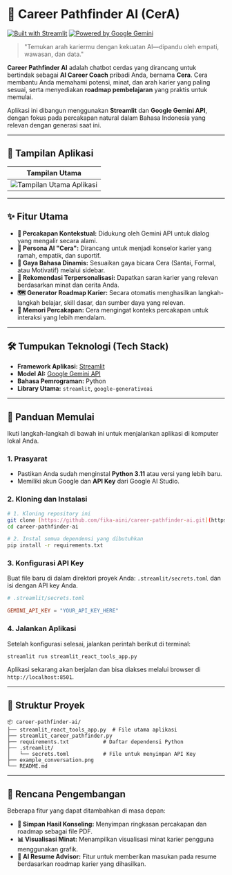  # 💼 Career Pathfinder AI (CerA)

[![Built with Streamlit](https://img.shields.io/badge/Built_with-Streamlit-FF4B4B.svg?style=for-the-badge&logo=streamlit)](https://streamlit.io)
[![Powered by Google Gemini](https://img.shields.io/badge/Powered_by-Google_Gemini-4285F4.svg?style=for-the-badge&logo=google&logoColor=white)](https://aistudio.google.com/)

> "Temukan arah kariermu dengan kekuatan AI—dipandu oleh empati, wawasan, dan data."

**Career Pathfinder AI** adalah chatbot cerdas yang dirancang untuk bertindak sebagai **AI Career Coach** pribadi Anda, bernama **Cera**. Cera membantu Anda memahami potensi, minat, dan arah karier yang paling sesuai, serta menyediakan **roadmap pembelajaran** yang praktis untuk memulai.

Aplikasi ini dibangun menggunakan **Streamlit** dan **Google Gemini API**, dengan fokus pada percakapan natural dalam Bahasa Indonesia yang relevan dengan generasi saat ini.

---

## 📸 Tampilan Aplikasi

| Tampilan Utama | 
| :---: |
| ![Tampilan Utama Aplikasi](https://raw.githubusercontent.com/fika-aini/career-pathfinder-ai/blob/main/example_conversation.png) |

---

## ✨ Fitur Utama

* **🤖 Percakapan Kontekstual:** Didukung oleh Gemini API untuk dialog yang mengalir secara alami.
* **👤 Persona AI "Cera":** Dirancang untuk menjadi konselor karier yang ramah, empatik, dan suportif.
* **🎨 Gaya Bahasa Dinamis:** Sesuaikan gaya bicara Cera (Santai, Formal, atau Motivatif) melalui sidebar.
* **🎯 Rekomendasi Terpersonalisasi:** Dapatkan saran karier yang relevan berdasarkan minat dan cerita Anda.
* **🗺️ Generator Roadmap Karier:** Secara otomatis menghasilkan langkah-langkah belajar, skill dasar, dan sumber daya yang relevan.
* **🧠 Memori Percakapan:** Cera mengingat konteks percakapan untuk interaksi yang lebih mendalam.

---

## 🛠️ Tumpukan Teknologi (Tech Stack)

* **Framework Aplikasi:** [Streamlit](https://streamlit.io/)
* **Model AI:** [Google Gemini API](https://aistudio.google.com/)
* **Bahasa Pemrograman:** Python
* **Library Utama:** `streamlit`, `google-generativeai`

---

## 🚀 Panduan Memulai

Ikuti langkah-langkah di bawah ini untuk menjalankan aplikasi di komputer lokal Anda.

### 1. Prasyarat

* Pastikan Anda sudah menginstal **Python 3.11** atau versi yang lebih baru.
* Memiliki akun Google dan **API Key** dari Google AI Studio.

### 2. Kloning dan Instalasi

```bash
# 1. Kloning repository ini
git clone [https://github.com/fika-aini/career-pathfinder-ai.git](https://github.com/fika-aini/career-pathfinder-ai.git)
cd career-pathfinder-ai

# 2. Instal semua dependensi yang dibutuhkan
pip install -r requirements.txt
```

### 3. Konfigurasi API Key

Buat file baru di dalam direktori proyek Anda: `.streamlit/secrets.toml` dan isi dengan API key Anda.

```toml
# .streamlit/secrets.toml

GEMINI_API_KEY = "YOUR_API_KEY_HERE"
```

### 4. Jalankan Aplikasi

Setelah konfigurasi selesai, jalankan perintah berikut di terminal:

```bash
streamlit run streamlit_react_tools_app.py
```

Aplikasi sekarang akan berjalan dan bisa diakses melalui browser di `http://localhost:8501`.

---

## 📁 Struktur Proyek

```
📦 career-pathfinder-ai/
├── streamlit_react_tools_app.py  # File utama aplikasi 
├── streamlit_career_pathfinder.py
├── requirements.txt           # Daftar dependensi Python
├── .streamlit/
│   └── secrets.toml           # File untuk menyimpan API Key
├── example_conversation.png
└── README.md                  
```

---

## 🔮 Rencana Pengembangan

Beberapa fitur yang dapat ditambahkan di masa depan:

* **📄 Simpan Hasil Konseling:** Menyimpan ringkasan percakapan dan roadmap sebagai file PDF.
* **📊 Visualisasi Minat:** Menampilkan visualisasi minat karier pengguna menggunakan grafik.
* **📝 AI Resume Advisor:** Fitur untuk memberikan masukan pada resume berdasarkan roadmap karier yang dihasilkan.                                                                                                                                                                                                                                                                                                                                                                                                                                                                                                                                          
